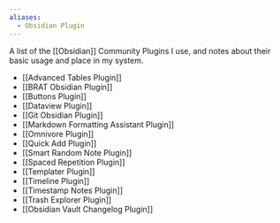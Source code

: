 ```yaml
---
aliases:
  - Obsidian Plugin
---
```

A list of the [[Obsidian]] Community Plugins I use, and notes about their basic usage and place in my system.
- [[Advanced Tables Plugin]]
- [[BRAT Obsidian Plugin]]
- [[Buttons Plugin]]
- [[Dataview Plugin]]
- [[Git Obsidian Plugin]]
- [[Markdown Formatting Assistant Plugin]]
- [[Omnivore Plugin]]
- [[Quick Add Plugin]]
- [[Smart Random Note Plugin]]
- [[Spaced Repetition Plugin]]
- [[Templater Plugin]]
- [[Timeline Plugin]]
- [[Timestamp Notes Plugin]]
- [[Trash Explorer Plugin]]
- [[Obsidian Vault Changelog Plugin]] 


